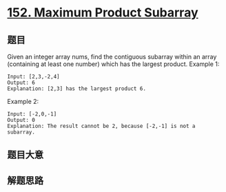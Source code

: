 # [152. Maximum Product Subarray](https://leetcode.com/problems/maximum-product-subarray/)

## 题目

Given an integer array nums, find the contiguous subarray within an array (containing at least one number) which has the largest product.
Example 1: 

```
Input: [2,3,-2,4]
Output: 6
Explanation: [2,3] has the largest product 6.
```

Example 2: 

```
Input: [-2,0,-1]
Output: 0
Explanation: The result cannot be 2, because [-2,-1] is not a subarray.
```


## 题目大意


## 解题思路

